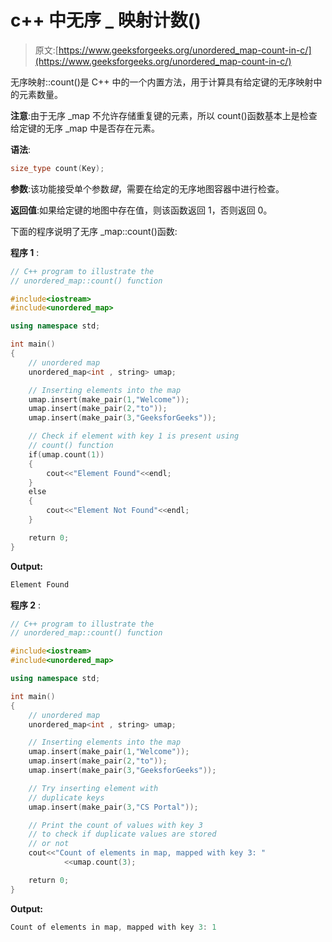 # c++ 中无序 _ 映射计数()

> 原文:[https://www.geeksforgeeks.org/unordered_map-count-in-c/](https://www.geeksforgeeks.org/unordered_map-count-in-c/)

无序映射::count()是 C++ 中的一个内置方法，用于计算具有给定键的无序映射中的元素数量。

**注意**:由于无序 _map 不允许存储重复键的元素，所以 count()函数基本上是检查给定键的无序 _map 中是否存在元素。

**语法**:

```cpp
size_type count(Key);

```

**参数**:该功能接受单个参数*键*，需要在给定的无序地图容器中进行检查。

**返回值**:如果给定键的地图中存在值，则该函数返回 1，否则返回 0。

下面的程序说明了无序 _map::count()函数:

**程序 1** :

```cpp
// C++ program to illustrate the 
// unordered_map::count() function

#include<iostream>
#include<unordered_map>

using namespace std;

int main()
{
    // unordered map
    unordered_map<int , string> umap;

    // Inserting elements into the map
    umap.insert(make_pair(1,"Welcome"));
    umap.insert(make_pair(2,"to"));
    umap.insert(make_pair(3,"GeeksforGeeks"));

    // Check if element with key 1 is present using 
    // count() function
    if(umap.count(1))
    {
        cout<<"Element Found"<<endl;
    }
    else
    {
        cout<<"Element Not Found"<<endl;    
    }

    return 0;
}
```

**Output:**

```cpp
Element Found

```

**程序 2** :

```cpp
// C++ program to illustrate the 
// unordered_map::count() function

#include<iostream>
#include<unordered_map>

using namespace std;

int main()
{
    // unordered map
    unordered_map<int , string> umap;

    // Inserting elements into the map
    umap.insert(make_pair(1,"Welcome"));
    umap.insert(make_pair(2,"to"));
    umap.insert(make_pair(3,"GeeksforGeeks"));

    // Try inserting element with
    // duplicate keys
    umap.insert(make_pair(3,"CS Portal"));

    // Print the count of values with key 3
    // to check if duplicate values are stored 
    // or not
    cout<<"Count of elements in map, mapped with key 3: "
            <<umap.count(3);

    return 0;
}
```

**Output:**

```cpp
Count of elements in map, mapped with key 3: 1

```